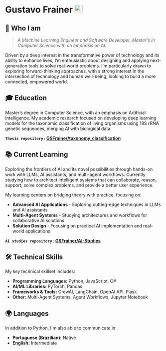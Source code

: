 # Gustavo Frainer [<img src="https://cdn.jsdelivr.net/gh/devicons/devicon@latest/icons/linkedin/linkedin-original.svg" height="25px" width="25px"/>](https://linkedin.com/in/GSFrainer)

## 👋 Who I am
> *A Machine Learning Engineer and Software Developer, Master's in Computer Science with an emphasis on AI.*

Driven by a deep interest in the transformative power of technology and its ability to enhance lives, I’m enthusiastic about designing and applying next-generation tools to solve real-world problems. I’m particularly drawn to exploring forward-thinking approaches, with a strong interest in the intersection of technology and human well-being, looking to build a more connected, empowered world.

## 🎓 Education
Master’s degree in Computer Science, with an emphasis on Artificial Intelligence. My academic research focused on developing deep learning models for the taxonomic classification of living organisms using 18S rRNA genetic sequences, merging AI with biological data.

**`Thesis repository:` [GSFrainer/taxonomy_classification](https://github.com/GSFrainer/taxonomy_classification)**


## 📚 Current Learning
Exploring the frontiers of AI and its novel possibilities through hands-on work with LLMs, AI assistants, and multi-agent workflows. Currently studying how to architect intelligent systems that can collaborate, reason, support, solve complex problems, and provide a better user experience.

My learning centers on bridging theory with practice, focusing on:
- **Advanced AI Applications** - Exploring cutting-edge techniques in LLMs and AI assistants
- **Multi-Agent Systems** - Studying architectures and workflows for collaborative AI solutions
- **Solution Design** - Focusing on practical AI implementation and real-world applications

**`AI studies repository:` [GSFrainer/AI-Studies](https://github.com/GSFrainer/AI-Studies)** 


## 🛠️ Technical Skills
My key technical skillset includes:
- **Programming Languages:** Python, JavaScript, C#
- **AI/ML Libraries:** PyTorch, Pandas
- **Frameworks & Tools:** CrewAI, LangChain, OpenAI API, Flask
- **Other:** Multi-Agent Systems, Agent Workflows, Jupyter Notebook


## 🌍 Languages
In addition to Python, I'm also able to communicate in:
- **Portuguese (Brazilian):** Native
- **English:** Intermediate

          